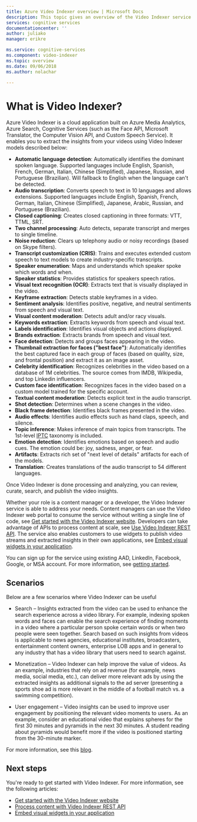 ```yaml
---
title: Azure Video Indexer overview | Microsoft Docs
description: This topic gives an overview of the Video Indexer service.
services: cognitive services
documentationcenter: ''
author: juliako
manager: erikre

ms.service: cognitive-services
ms.component: video-indexer
ms.topic: overview
ms.date: 09/06/2018
ms.author: nolachar

---
```

# What is Video Indexer?

Azure Video Indexer is a cloud application built on Azure Media Analytics, Azure Search, Cognitive Services (such as the Face API, Microsoft Translator, the Computer Vision API, and Custom Speech Service). It enables you to extract the insights from your videos using Video Indexer models described below:
 
- **Automatic language detection**:	Automatically identifies the dominant spoken language. Supported languages include English, Spanish, French, German, Italian, Chinese (Simplified), Japanese, Russian, and Portuguese (Brazilian). Will fallback to English when the language can't be detected.
- **Audio transcription**: Converts speech to text in 10 languages and allows extensions. Supported languages include English, Spanish, French, German, Italian, Chinese (Simplified), Japanese, Arabic, Russian, and Portuguese (Brazilian).
- **Closed captioning**: Creates closed captioning in three formats: VTT, TTML, SRT.
- **Two channel processing**: Auto detects, separate transcript and merges to single timeline.
- **Noise reduction**:	Clears up telephony audio or noisy recordings (based on Skype filters).
- **Transcript customization (CRIS)**: Trains and executes extended custom speech to text models to create industry-specific transcripts.
- **Speaker enumeration**:	Maps and understands which speaker spoke which words and when.
- **Speaker statistics**: Provides statistics for speakers speech ratios.
- **Visual text recognition (OCR)**: Extracts text that is visually displayed in the video.
- **Keyframe extraction**: Detects stable keyframes in a video.
- **Sentiment analysis**: Identifies positive, negative, and neutral sentiments from speech and visual text.
- **Visual content moderation**: Detects adult and/or racy visuals.
- **Keywords extraction**: Extracts keywords from speech and  visual text.
- **Labels identification**: Identifies visual objects and actions displayed.
- **Brands extraction**: Extracts brands from  speech and visual text.
- **Face detection**: Detects and groups faces appearing in the video.
- **Thumbnail extraction for faces ("best face")**:	Automatically identifies the best captured face in each group of faces (based on quality, size, and frontal position) and extract it as an image asset.
- **Celebrity identification**: Recognizes celebrities in the video based on a database of 1M celebrities. The source comes from IMDB, Wikipedia, and top Linkedin influencers.
- **Custom face identification**: Recognizes faces in the video based on a custom model trained for the specific account.
- **Textual content moderation**: Detects explicit text in the audio transcript.
- **Shot detection**: Determines when a scene changes in the video.
- **Black frame detection**: Identifies black frames presented in the video.
- **Audio effects**: Identifies audio effects such as hand claps, speech, and silence.
- **Topic inference**: Makes inference of main topics from transcripts. The 1st-level [IPTC](https://iptc.org/standards/media-topics/) taxonomy is included.
- **Emotion detection**: Identifies emotions based on speech and audio cues. The emotion could be: joy, sadness, anger, or fear.
- **Artifacts**: Extracts rich set of "next level of details" artifacts for each of the models.
- **Translation**: Creates translations of the audio transcript to 54 different languages.

Once Video Indexer is done processing and analyzing, you can review, curate, search, and publish the video insights.

Whether your role is a content manager or a developer, the Video Indexer service is able to address your needs. Content managers can use the Video Indexer web portal to consume the service without writing a single line of code, see [Get started with the Video Indexer website](video-indexer-get-started.md). Developers can take advantage of APIs to process content at scale, see [Use Video Indexer REST API](video-indexer-use-apis.md). The service also enables customers to use widgets to publish video streams and extracted insights in their own applications, see [Embed visual widgets in your application](video-indexer-embed-widgets.md).

You can sign up for the service using existing AAD, LinkedIn, Facebook, Google, or MSA account. For more information, see [getting started](video-indexer-get-started.md).

## Scenarios

Below are a few scenarios where Video Indexer can be useful

- Search – Insights extracted from the video can be used to enhance the search experience across a video library. For example, indexing spoken words and faces can enable the search experience of finding moments in a video where a particular person spoke certain words or when two people were seen together. Search based on such insights from videos is applicable to news agencies, educational institutes, broadcasters, entertainment content owners, enterprise LOB apps and in general to any industry that has a video library that users need to search against.

- Monetization – Video Indexer can help improve the value of videos. As an example, industries that rely on ad revenue (for example, news media, social media, etc.), can deliver more relevant ads by using the extracted insights as additional signals to the ad server (presenting a sports shoe ad is more relevant in the middle of a football match vs. a swimming competition).

- User engagement – Video insights can be used to improve user engagement by positioning the relevant video moments to users. As an example, consider an educational video that explains spheres for the first 30 minutes and pyramids in the next 30 minutes. A student reading about pyramids would benefit more if the video is positioned starting from the 30-minute marker.

For more information, see this [blog](http://aka.ms/videoindexerblog).

## Next steps

You're ready to get started with Video Indexer. For more information, see the following articles:

- [Get started with the Video Indexer website](video-indexer-get-started.md)
- [Process content with Video Indexer REST API](video-indexer-use-apis.md)
- [Embed visual widgets in your application](video-indexer-embed-widgets.md)

